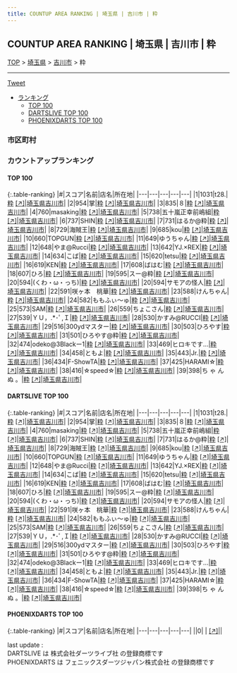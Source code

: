 ```yaml
---
title: COUNTUP AREA RANKING | 埼玉県 | 吉川市 | 粋
---
```

## COUNTUP AREA RANKING | 埼玉県 | 吉川市 | 粋

[TOP](/darts/rank/) > [埼玉県](/darts/rank/埼玉県/) > [吉川市](/darts/rank/埼玉県/吉川市/) > 粋

___

<a href="https://twitter.com/share?ref_src=twsrc%5Etfw" data-text="COUNTUP AREA RANKING | 埼玉県吉川市粋" class="twitter-share-button" data-hashtags="DARTSLIVE,PHOENIXDARTS,darts,ダーツ" data-show-count="false">Tweet</a>

* [ランキング](#カウントアップランキング)
    * [TOP 100](#top-100)
    * [DARTSLIVE TOP 100](#dartslive-top-100)
    * [PHOENIXDARTS TOP 100](#phoenixdarts-top-100)

### 市区町村

<ul>

</ul>

### カウントアップランキング

#### TOP 100



{:.table-ranking}
|#|スコア|名前|店名|所在地|
|---|---|---|---|---|
|1|1031|<span class="rank-name-dl">t28.</span>|<a href="/darts/rank/shops/1e3668a9e432ca23fec1ae84bb28bd87.html">粋</a> <a href="https://search.dartslive.com/jp/shop/1e3668a9e432ca23fec1ae84bb28bd87">[↗]</a>|<a href="/darts/rank/埼玉県/吉川市">埼玉県吉川市</a>|
|2|954|<span class="rank-name-dl">掌</span>|<a href="/darts/rank/shops/1e3668a9e432ca23fec1ae84bb28bd87.html">粋</a> <a href="https://search.dartslive.com/jp/shop/1e3668a9e432ca23fec1ae84bb28bd87">[↗]</a>|<a href="/darts/rank/埼玉県/吉川市">埼玉県吉川市</a>|
|3|835|<span class="rank-name-dl">８</span>|<a href="/darts/rank/shops/1e3668a9e432ca23fec1ae84bb28bd87.html">粋</a> <a href="https://search.dartslive.com/jp/shop/1e3668a9e432ca23fec1ae84bb28bd87">[↗]</a>|<a href="/darts/rank/埼玉県/吉川市">埼玉県吉川市</a>|
|4|760|<span class="rank-name-dl">masaking</span>|<a href="/darts/rank/shops/1e3668a9e432ca23fec1ae84bb28bd87.html">粋</a> <a href="https://search.dartslive.com/jp/shop/1e3668a9e432ca23fec1ae84bb28bd87">[↗]</a>|<a href="/darts/rank/埼玉県/吉川市">埼玉県吉川市</a>|
|5|738|<span class="rank-name-dl">五十嵐正幸前嶋組</span>|<a href="/darts/rank/shops/1e3668a9e432ca23fec1ae84bb28bd87.html">粋</a> <a href="https://search.dartslive.com/jp/shop/1e3668a9e432ca23fec1ae84bb28bd87">[↗]</a>|<a href="/darts/rank/埼玉県/吉川市">埼玉県吉川市</a>|
|6|737|<span class="rank-name-dl">SHIN</span>|<a href="/darts/rank/shops/1e3668a9e432ca23fec1ae84bb28bd87.html">粋</a> <a href="https://search.dartslive.com/jp/shop/1e3668a9e432ca23fec1ae84bb28bd87">[↗]</a>|<a href="/darts/rank/埼玉県/吉川市">埼玉県吉川市</a>|
|7|731|<span class="rank-name-dl">はるか@粋</span>|<a href="/darts/rank/shops/1e3668a9e432ca23fec1ae84bb28bd87.html">粋</a> <a href="https://search.dartslive.com/jp/shop/1e3668a9e432ca23fec1ae84bb28bd87">[↗]</a>|<a href="/darts/rank/埼玉県/吉川市">埼玉県吉川市</a>|
|8|729|<span class="rank-name-dl">海賊王</span>|<a href="/darts/rank/shops/1e3668a9e432ca23fec1ae84bb28bd87.html">粋</a> <a href="https://search.dartslive.com/jp/shop/1e3668a9e432ca23fec1ae84bb28bd87">[↗]</a>|<a href="/darts/rank/埼玉県/吉川市">埼玉県吉川市</a>|
|9|685|<span class="rank-name-dl">kou</span>|<a href="/darts/rank/shops/1e3668a9e432ca23fec1ae84bb28bd87.html">粋</a> <a href="https://search.dartslive.com/jp/shop/1e3668a9e432ca23fec1ae84bb28bd87">[↗]</a>|<a href="/darts/rank/埼玉県/吉川市">埼玉県吉川市</a>|
|10|660|<span class="rank-name-dl">TOPGUN</span>|<a href="/darts/rank/shops/1e3668a9e432ca23fec1ae84bb28bd87.html">粋</a> <a href="https://search.dartslive.com/jp/shop/1e3668a9e432ca23fec1ae84bb28bd87">[↗]</a>|<a href="/darts/rank/埼玉県/吉川市">埼玉県吉川市</a>|
|11|649|<span class="rank-name-dl">ゆうちゃん</span>|<a href="/darts/rank/shops/1e3668a9e432ca23fec1ae84bb28bd87.html">粋</a> <a href="https://search.dartslive.com/jp/shop/1e3668a9e432ca23fec1ae84bb28bd87">[↗]</a>|<a href="/darts/rank/埼玉県/吉川市">埼玉県吉川市</a>|
|12|648|<span class="rank-name-dl">やま@Rucci</span>|<a href="/darts/rank/shops/1e3668a9e432ca23fec1ae84bb28bd87.html">粋</a> <a href="https://search.dartslive.com/jp/shop/1e3668a9e432ca23fec1ae84bb28bd87">[↗]</a>|<a href="/darts/rank/埼玉県/吉川市">埼玉県吉川市</a>|
|13|642|<span class="rank-name-dl">YJ.×REX</span>|<a href="/darts/rank/shops/1e3668a9e432ca23fec1ae84bb28bd87.html">粋</a> <a href="https://search.dartslive.com/jp/shop/1e3668a9e432ca23fec1ae84bb28bd87">[↗]</a>|<a href="/darts/rank/埼玉県/吉川市">埼玉県吉川市</a>|
|14|634|<span class="rank-name-dl">こば</span>|<a href="/darts/rank/shops/1e3668a9e432ca23fec1ae84bb28bd87.html">粋</a> <a href="https://search.dartslive.com/jp/shop/1e3668a9e432ca23fec1ae84bb28bd87">[↗]</a>|<a href="/darts/rank/埼玉県/吉川市">埼玉県吉川市</a>|
|15|620|<span class="rank-name-dl">tetsu</span>|<a href="/darts/rank/shops/1e3668a9e432ca23fec1ae84bb28bd87.html">粋</a> <a href="https://search.dartslive.com/jp/shop/1e3668a9e432ca23fec1ae84bb28bd87">[↗]</a>|<a href="/darts/rank/埼玉県/吉川市">埼玉県吉川市</a>|
|16|619|<span class="rank-name-dl">KEN</span>|<a href="/darts/rank/shops/1e3668a9e432ca23fec1ae84bb28bd87.html">粋</a> <a href="https://search.dartslive.com/jp/shop/1e3668a9e432ca23fec1ae84bb28bd87">[↗]</a>|<a href="/darts/rank/埼玉県/吉川市">埼玉県吉川市</a>|
|17|608|<span class="rank-name-dl">ばはむ</span>|<a href="/darts/rank/shops/1e3668a9e432ca23fec1ae84bb28bd87.html">粋</a> <a href="https://search.dartslive.com/jp/shop/1e3668a9e432ca23fec1ae84bb28bd87">[↗]</a>|<a href="/darts/rank/埼玉県/吉川市">埼玉県吉川市</a>|
|18|607|<span class="rank-name-dl">ひろ</span>|<a href="/darts/rank/shops/1e3668a9e432ca23fec1ae84bb28bd87.html">粋</a> <a href="https://search.dartslive.com/jp/shop/1e3668a9e432ca23fec1ae84bb28bd87">[↗]</a>|<a href="/darts/rank/埼玉県/吉川市">埼玉県吉川市</a>|
|19|595|<span class="rank-name-dl">スー@粋</span>|<a href="/darts/rank/shops/1e3668a9e432ca23fec1ae84bb28bd87.html">粋</a> <a href="https://search.dartslive.com/jp/shop/1e3668a9e432ca23fec1ae84bb28bd87">[↗]</a>|<a href="/darts/rank/埼玉県/吉川市">埼玉県吉川市</a>|
|20|594|<span class="rank-name-dl">(くわ・ω・っち)</span>|<a href="/darts/rank/shops/1e3668a9e432ca23fec1ae84bb28bd87.html">粋</a> <a href="https://search.dartslive.com/jp/shop/1e3668a9e432ca23fec1ae84bb28bd87">[↗]</a>|<a href="/darts/rank/埼玉県/吉川市">埼玉県吉川市</a>|
|20|594|<span class="rank-name-dl">サモアの怪人</span>|<a href="/darts/rank/shops/1e3668a9e432ca23fec1ae84bb28bd87.html">粋</a> <a href="https://search.dartslive.com/jp/shop/1e3668a9e432ca23fec1ae84bb28bd87">[↗]</a>|<a href="/darts/rank/埼玉県/吉川市">埼玉県吉川市</a>|
|22|591|<span class="rank-name-dl">咲ヶ本　桃華</span>|<a href="/darts/rank/shops/1e3668a9e432ca23fec1ae84bb28bd87.html">粋</a> <a href="https://search.dartslive.com/jp/shop/1e3668a9e432ca23fec1ae84bb28bd87">[↗]</a>|<a href="/darts/rank/埼玉県/吉川市">埼玉県吉川市</a>|
|23|588|<span class="rank-name-dl">けんちゃん</span>|<a href="/darts/rank/shops/1e3668a9e432ca23fec1ae84bb28bd87.html">粋</a> <a href="https://search.dartslive.com/jp/shop/1e3668a9e432ca23fec1ae84bb28bd87">[↗]</a>|<a href="/darts/rank/埼玉県/吉川市">埼玉県吉川市</a>|
|24|582|<span class="rank-name-dl">ももふぃ〜ゅ</span>|<a href="/darts/rank/shops/1e3668a9e432ca23fec1ae84bb28bd87.html">粋</a> <a href="https://search.dartslive.com/jp/shop/1e3668a9e432ca23fec1ae84bb28bd87">[↗]</a>|<a href="/darts/rank/埼玉県/吉川市">埼玉県吉川市</a>|
|25|573|<span class="rank-name-dl">SAM</span>|<a href="/darts/rank/shops/1e3668a9e432ca23fec1ae84bb28bd87.html">粋</a> <a href="https://search.dartslive.com/jp/shop/1e3668a9e432ca23fec1ae84bb28bd87">[↗]</a>|<a href="/darts/rank/埼玉県/吉川市">埼玉県吉川市</a>|
|26|559|<span class="rank-name-dl">ちょこさん</span>|<a href="/darts/rank/shops/1e3668a9e432ca23fec1ae84bb28bd87.html">粋</a> <a href="https://search.dartslive.com/jp/shop/1e3668a9e432ca23fec1ae84bb28bd87">[↗]</a>|<a href="/darts/rank/埼玉県/吉川市">埼玉県吉川市</a>|
|27|539|<span class="rank-name-dl">ＹＵ，.*･ﾟ,Ｉ</span>|<a href="/darts/rank/shops/1e3668a9e432ca23fec1ae84bb28bd87.html">粋</a> <a href="https://search.dartslive.com/jp/shop/1e3668a9e432ca23fec1ae84bb28bd87">[↗]</a>|<a href="/darts/rank/埼玉県/吉川市">埼玉県吉川市</a>|
|28|530|<span class="rank-name-dl">かすみ@RUCCI</span>|<a href="/darts/rank/shops/1e3668a9e432ca23fec1ae84bb28bd87.html">粋</a> <a href="https://search.dartslive.com/jp/shop/1e3668a9e432ca23fec1ae84bb28bd87">[↗]</a>|<a href="/darts/rank/埼玉県/吉川市">埼玉県吉川市</a>|
|29|516|<span class="rank-name-dl">300ydマスター</span>|<a href="/darts/rank/shops/1e3668a9e432ca23fec1ae84bb28bd87.html">粋</a> <a href="https://search.dartslive.com/jp/shop/1e3668a9e432ca23fec1ae84bb28bd87">[↗]</a>|<a href="/darts/rank/埼玉県/吉川市">埼玉県吉川市</a>|
|30|503|<span class="rank-name-dl">ひろやす</span>|<a href="/darts/rank/shops/1e3668a9e432ca23fec1ae84bb28bd87.html">粋</a> <a href="https://search.dartslive.com/jp/shop/1e3668a9e432ca23fec1ae84bb28bd87">[↗]</a>|<a href="/darts/rank/埼玉県/吉川市">埼玉県吉川市</a>|
|31|501|<span class="rank-name-dl">ひろやす@粋</span>|<a href="/darts/rank/shops/1e3668a9e432ca23fec1ae84bb28bd87.html">粋</a> <a href="https://search.dartslive.com/jp/shop/1e3668a9e432ca23fec1ae84bb28bd87">[↗]</a>|<a href="/darts/rank/埼玉県/吉川市">埼玉県吉川市</a>|
|32|474|<span class="rank-name-dl">odeko@3Blackー1</span>|<a href="/darts/rank/shops/1e3668a9e432ca23fec1ae84bb28bd87.html">粋</a> <a href="https://search.dartslive.com/jp/shop/1e3668a9e432ca23fec1ae84bb28bd87">[↗]</a>|<a href="/darts/rank/埼玉県/吉川市">埼玉県吉川市</a>|
|33|469|<span class="rank-name-dl">ヒロキです…</span>|<a href="/darts/rank/shops/1e3668a9e432ca23fec1ae84bb28bd87.html">粋</a> <a href="https://search.dartslive.com/jp/shop/1e3668a9e432ca23fec1ae84bb28bd87">[↗]</a>|<a href="/darts/rank/埼玉県/吉川市">埼玉県吉川市</a>|
|34|458|<span class="rank-name-dl">ともよ</span>|<a href="/darts/rank/shops/1e3668a9e432ca23fec1ae84bb28bd87.html">粋</a> <a href="https://search.dartslive.com/jp/shop/1e3668a9e432ca23fec1ae84bb28bd87">[↗]</a>|<a href="/darts/rank/埼玉県/吉川市">埼玉県吉川市</a>|
|35|443|<span class="rank-name-dl">Jr.</span>|<a href="/darts/rank/shops/1e3668a9e432ca23fec1ae84bb28bd87.html">粋</a> <a href="https://search.dartslive.com/jp/shop/1e3668a9e432ca23fec1ae84bb28bd87">[↗]</a>|<a href="/darts/rank/埼玉県/吉川市">埼玉県吉川市</a>|
|36|434|<span class="rank-name-dl">F-ShowTA</span>|<a href="/darts/rank/shops/1e3668a9e432ca23fec1ae84bb28bd87.html">粋</a> <a href="https://search.dartslive.com/jp/shop/1e3668a9e432ca23fec1ae84bb28bd87">[↗]</a>|<a href="/darts/rank/埼玉県/吉川市">埼玉県吉川市</a>|
|37|425|<span class="rank-name-dl">HARAMI☆</span>|<a href="/darts/rank/shops/1e3668a9e432ca23fec1ae84bb28bd87.html">粋</a> <a href="https://search.dartslive.com/jp/shop/1e3668a9e432ca23fec1ae84bb28bd87">[↗]</a>|<a href="/darts/rank/埼玉県/吉川市">埼玉県吉川市</a>|
|38|416|<span class="rank-name-dl">☆speed☆</span>|<a href="/darts/rank/shops/1e3668a9e432ca23fec1ae84bb28bd87.html">粋</a> <a href="https://search.dartslive.com/jp/shop/1e3668a9e432ca23fec1ae84bb28bd87">[↗]</a>|<a href="/darts/rank/埼玉県/吉川市">埼玉県吉川市</a>|
|39|398|<span class="rank-name-dl">ち ゃ ん ぬ 。</span>|<a href="/darts/rank/shops/1e3668a9e432ca23fec1ae84bb28bd87.html">粋</a> <a href="https://search.dartslive.com/jp/shop/1e3668a9e432ca23fec1ae84bb28bd87">[↗]</a>|<a href="/darts/rank/埼玉県/吉川市">埼玉県吉川市</a>|


#### DARTSLIVE TOP 100



{:.table-ranking}
|#|スコア|名前|店名|所在地|
|---|---|---|---|---|
|1|1031|<span class="rank-name-dl">t28.</span>|<a href="/darts/rank/shops/1e3668a9e432ca23fec1ae84bb28bd87.html">粋</a> <a href="https://search.dartslive.com/jp/shop/1e3668a9e432ca23fec1ae84bb28bd87">[↗]</a>|<a href="/darts/rank/埼玉県/吉川市">埼玉県吉川市</a>|
|2|954|<span class="rank-name-dl">掌</span>|<a href="/darts/rank/shops/1e3668a9e432ca23fec1ae84bb28bd87.html">粋</a> <a href="https://search.dartslive.com/jp/shop/1e3668a9e432ca23fec1ae84bb28bd87">[↗]</a>|<a href="/darts/rank/埼玉県/吉川市">埼玉県吉川市</a>|
|3|835|<span class="rank-name-dl">８</span>|<a href="/darts/rank/shops/1e3668a9e432ca23fec1ae84bb28bd87.html">粋</a> <a href="https://search.dartslive.com/jp/shop/1e3668a9e432ca23fec1ae84bb28bd87">[↗]</a>|<a href="/darts/rank/埼玉県/吉川市">埼玉県吉川市</a>|
|4|760|<span class="rank-name-dl">masaking</span>|<a href="/darts/rank/shops/1e3668a9e432ca23fec1ae84bb28bd87.html">粋</a> <a href="https://search.dartslive.com/jp/shop/1e3668a9e432ca23fec1ae84bb28bd87">[↗]</a>|<a href="/darts/rank/埼玉県/吉川市">埼玉県吉川市</a>|
|5|738|<span class="rank-name-dl">五十嵐正幸前嶋組</span>|<a href="/darts/rank/shops/1e3668a9e432ca23fec1ae84bb28bd87.html">粋</a> <a href="https://search.dartslive.com/jp/shop/1e3668a9e432ca23fec1ae84bb28bd87">[↗]</a>|<a href="/darts/rank/埼玉県/吉川市">埼玉県吉川市</a>|
|6|737|<span class="rank-name-dl">SHIN</span>|<a href="/darts/rank/shops/1e3668a9e432ca23fec1ae84bb28bd87.html">粋</a> <a href="https://search.dartslive.com/jp/shop/1e3668a9e432ca23fec1ae84bb28bd87">[↗]</a>|<a href="/darts/rank/埼玉県/吉川市">埼玉県吉川市</a>|
|7|731|<span class="rank-name-dl">はるか@粋</span>|<a href="/darts/rank/shops/1e3668a9e432ca23fec1ae84bb28bd87.html">粋</a> <a href="https://search.dartslive.com/jp/shop/1e3668a9e432ca23fec1ae84bb28bd87">[↗]</a>|<a href="/darts/rank/埼玉県/吉川市">埼玉県吉川市</a>|
|8|729|<span class="rank-name-dl">海賊王</span>|<a href="/darts/rank/shops/1e3668a9e432ca23fec1ae84bb28bd87.html">粋</a> <a href="https://search.dartslive.com/jp/shop/1e3668a9e432ca23fec1ae84bb28bd87">[↗]</a>|<a href="/darts/rank/埼玉県/吉川市">埼玉県吉川市</a>|
|9|685|<span class="rank-name-dl">kou</span>|<a href="/darts/rank/shops/1e3668a9e432ca23fec1ae84bb28bd87.html">粋</a> <a href="https://search.dartslive.com/jp/shop/1e3668a9e432ca23fec1ae84bb28bd87">[↗]</a>|<a href="/darts/rank/埼玉県/吉川市">埼玉県吉川市</a>|
|10|660|<span class="rank-name-dl">TOPGUN</span>|<a href="/darts/rank/shops/1e3668a9e432ca23fec1ae84bb28bd87.html">粋</a> <a href="https://search.dartslive.com/jp/shop/1e3668a9e432ca23fec1ae84bb28bd87">[↗]</a>|<a href="/darts/rank/埼玉県/吉川市">埼玉県吉川市</a>|
|11|649|<span class="rank-name-dl">ゆうちゃん</span>|<a href="/darts/rank/shops/1e3668a9e432ca23fec1ae84bb28bd87.html">粋</a> <a href="https://search.dartslive.com/jp/shop/1e3668a9e432ca23fec1ae84bb28bd87">[↗]</a>|<a href="/darts/rank/埼玉県/吉川市">埼玉県吉川市</a>|
|12|648|<span class="rank-name-dl">やま@Rucci</span>|<a href="/darts/rank/shops/1e3668a9e432ca23fec1ae84bb28bd87.html">粋</a> <a href="https://search.dartslive.com/jp/shop/1e3668a9e432ca23fec1ae84bb28bd87">[↗]</a>|<a href="/darts/rank/埼玉県/吉川市">埼玉県吉川市</a>|
|13|642|<span class="rank-name-dl">YJ.×REX</span>|<a href="/darts/rank/shops/1e3668a9e432ca23fec1ae84bb28bd87.html">粋</a> <a href="https://search.dartslive.com/jp/shop/1e3668a9e432ca23fec1ae84bb28bd87">[↗]</a>|<a href="/darts/rank/埼玉県/吉川市">埼玉県吉川市</a>|
|14|634|<span class="rank-name-dl">こば</span>|<a href="/darts/rank/shops/1e3668a9e432ca23fec1ae84bb28bd87.html">粋</a> <a href="https://search.dartslive.com/jp/shop/1e3668a9e432ca23fec1ae84bb28bd87">[↗]</a>|<a href="/darts/rank/埼玉県/吉川市">埼玉県吉川市</a>|
|15|620|<span class="rank-name-dl">tetsu</span>|<a href="/darts/rank/shops/1e3668a9e432ca23fec1ae84bb28bd87.html">粋</a> <a href="https://search.dartslive.com/jp/shop/1e3668a9e432ca23fec1ae84bb28bd87">[↗]</a>|<a href="/darts/rank/埼玉県/吉川市">埼玉県吉川市</a>|
|16|619|<span class="rank-name-dl">KEN</span>|<a href="/darts/rank/shops/1e3668a9e432ca23fec1ae84bb28bd87.html">粋</a> <a href="https://search.dartslive.com/jp/shop/1e3668a9e432ca23fec1ae84bb28bd87">[↗]</a>|<a href="/darts/rank/埼玉県/吉川市">埼玉県吉川市</a>|
|17|608|<span class="rank-name-dl">ばはむ</span>|<a href="/darts/rank/shops/1e3668a9e432ca23fec1ae84bb28bd87.html">粋</a> <a href="https://search.dartslive.com/jp/shop/1e3668a9e432ca23fec1ae84bb28bd87">[↗]</a>|<a href="/darts/rank/埼玉県/吉川市">埼玉県吉川市</a>|
|18|607|<span class="rank-name-dl">ひろ</span>|<a href="/darts/rank/shops/1e3668a9e432ca23fec1ae84bb28bd87.html">粋</a> <a href="https://search.dartslive.com/jp/shop/1e3668a9e432ca23fec1ae84bb28bd87">[↗]</a>|<a href="/darts/rank/埼玉県/吉川市">埼玉県吉川市</a>|
|19|595|<span class="rank-name-dl">スー@粋</span>|<a href="/darts/rank/shops/1e3668a9e432ca23fec1ae84bb28bd87.html">粋</a> <a href="https://search.dartslive.com/jp/shop/1e3668a9e432ca23fec1ae84bb28bd87">[↗]</a>|<a href="/darts/rank/埼玉県/吉川市">埼玉県吉川市</a>|
|20|594|<span class="rank-name-dl">(くわ・ω・っち)</span>|<a href="/darts/rank/shops/1e3668a9e432ca23fec1ae84bb28bd87.html">粋</a> <a href="https://search.dartslive.com/jp/shop/1e3668a9e432ca23fec1ae84bb28bd87">[↗]</a>|<a href="/darts/rank/埼玉県/吉川市">埼玉県吉川市</a>|
|20|594|<span class="rank-name-dl">サモアの怪人</span>|<a href="/darts/rank/shops/1e3668a9e432ca23fec1ae84bb28bd87.html">粋</a> <a href="https://search.dartslive.com/jp/shop/1e3668a9e432ca23fec1ae84bb28bd87">[↗]</a>|<a href="/darts/rank/埼玉県/吉川市">埼玉県吉川市</a>|
|22|591|<span class="rank-name-dl">咲ヶ本　桃華</span>|<a href="/darts/rank/shops/1e3668a9e432ca23fec1ae84bb28bd87.html">粋</a> <a href="https://search.dartslive.com/jp/shop/1e3668a9e432ca23fec1ae84bb28bd87">[↗]</a>|<a href="/darts/rank/埼玉県/吉川市">埼玉県吉川市</a>|
|23|588|<span class="rank-name-dl">けんちゃん</span>|<a href="/darts/rank/shops/1e3668a9e432ca23fec1ae84bb28bd87.html">粋</a> <a href="https://search.dartslive.com/jp/shop/1e3668a9e432ca23fec1ae84bb28bd87">[↗]</a>|<a href="/darts/rank/埼玉県/吉川市">埼玉県吉川市</a>|
|24|582|<span class="rank-name-dl">ももふぃ〜ゅ</span>|<a href="/darts/rank/shops/1e3668a9e432ca23fec1ae84bb28bd87.html">粋</a> <a href="https://search.dartslive.com/jp/shop/1e3668a9e432ca23fec1ae84bb28bd87">[↗]</a>|<a href="/darts/rank/埼玉県/吉川市">埼玉県吉川市</a>|
|25|573|<span class="rank-name-dl">SAM</span>|<a href="/darts/rank/shops/1e3668a9e432ca23fec1ae84bb28bd87.html">粋</a> <a href="https://search.dartslive.com/jp/shop/1e3668a9e432ca23fec1ae84bb28bd87">[↗]</a>|<a href="/darts/rank/埼玉県/吉川市">埼玉県吉川市</a>|
|26|559|<span class="rank-name-dl">ちょこさん</span>|<a href="/darts/rank/shops/1e3668a9e432ca23fec1ae84bb28bd87.html">粋</a> <a href="https://search.dartslive.com/jp/shop/1e3668a9e432ca23fec1ae84bb28bd87">[↗]</a>|<a href="/darts/rank/埼玉県/吉川市">埼玉県吉川市</a>|
|27|539|<span class="rank-name-dl">ＹＵ，.*･ﾟ,Ｉ</span>|<a href="/darts/rank/shops/1e3668a9e432ca23fec1ae84bb28bd87.html">粋</a> <a href="https://search.dartslive.com/jp/shop/1e3668a9e432ca23fec1ae84bb28bd87">[↗]</a>|<a href="/darts/rank/埼玉県/吉川市">埼玉県吉川市</a>|
|28|530|<span class="rank-name-dl">かすみ@RUCCI</span>|<a href="/darts/rank/shops/1e3668a9e432ca23fec1ae84bb28bd87.html">粋</a> <a href="https://search.dartslive.com/jp/shop/1e3668a9e432ca23fec1ae84bb28bd87">[↗]</a>|<a href="/darts/rank/埼玉県/吉川市">埼玉県吉川市</a>|
|29|516|<span class="rank-name-dl">300ydマスター</span>|<a href="/darts/rank/shops/1e3668a9e432ca23fec1ae84bb28bd87.html">粋</a> <a href="https://search.dartslive.com/jp/shop/1e3668a9e432ca23fec1ae84bb28bd87">[↗]</a>|<a href="/darts/rank/埼玉県/吉川市">埼玉県吉川市</a>|
|30|503|<span class="rank-name-dl">ひろやす</span>|<a href="/darts/rank/shops/1e3668a9e432ca23fec1ae84bb28bd87.html">粋</a> <a href="https://search.dartslive.com/jp/shop/1e3668a9e432ca23fec1ae84bb28bd87">[↗]</a>|<a href="/darts/rank/埼玉県/吉川市">埼玉県吉川市</a>|
|31|501|<span class="rank-name-dl">ひろやす@粋</span>|<a href="/darts/rank/shops/1e3668a9e432ca23fec1ae84bb28bd87.html">粋</a> <a href="https://search.dartslive.com/jp/shop/1e3668a9e432ca23fec1ae84bb28bd87">[↗]</a>|<a href="/darts/rank/埼玉県/吉川市">埼玉県吉川市</a>|
|32|474|<span class="rank-name-dl">odeko@3Blackー1</span>|<a href="/darts/rank/shops/1e3668a9e432ca23fec1ae84bb28bd87.html">粋</a> <a href="https://search.dartslive.com/jp/shop/1e3668a9e432ca23fec1ae84bb28bd87">[↗]</a>|<a href="/darts/rank/埼玉県/吉川市">埼玉県吉川市</a>|
|33|469|<span class="rank-name-dl">ヒロキです…</span>|<a href="/darts/rank/shops/1e3668a9e432ca23fec1ae84bb28bd87.html">粋</a> <a href="https://search.dartslive.com/jp/shop/1e3668a9e432ca23fec1ae84bb28bd87">[↗]</a>|<a href="/darts/rank/埼玉県/吉川市">埼玉県吉川市</a>|
|34|458|<span class="rank-name-dl">ともよ</span>|<a href="/darts/rank/shops/1e3668a9e432ca23fec1ae84bb28bd87.html">粋</a> <a href="https://search.dartslive.com/jp/shop/1e3668a9e432ca23fec1ae84bb28bd87">[↗]</a>|<a href="/darts/rank/埼玉県/吉川市">埼玉県吉川市</a>|
|35|443|<span class="rank-name-dl">Jr.</span>|<a href="/darts/rank/shops/1e3668a9e432ca23fec1ae84bb28bd87.html">粋</a> <a href="https://search.dartslive.com/jp/shop/1e3668a9e432ca23fec1ae84bb28bd87">[↗]</a>|<a href="/darts/rank/埼玉県/吉川市">埼玉県吉川市</a>|
|36|434|<span class="rank-name-dl">F-ShowTA</span>|<a href="/darts/rank/shops/1e3668a9e432ca23fec1ae84bb28bd87.html">粋</a> <a href="https://search.dartslive.com/jp/shop/1e3668a9e432ca23fec1ae84bb28bd87">[↗]</a>|<a href="/darts/rank/埼玉県/吉川市">埼玉県吉川市</a>|
|37|425|<span class="rank-name-dl">HARAMI☆</span>|<a href="/darts/rank/shops/1e3668a9e432ca23fec1ae84bb28bd87.html">粋</a> <a href="https://search.dartslive.com/jp/shop/1e3668a9e432ca23fec1ae84bb28bd87">[↗]</a>|<a href="/darts/rank/埼玉県/吉川市">埼玉県吉川市</a>|
|38|416|<span class="rank-name-dl">☆speed☆</span>|<a href="/darts/rank/shops/1e3668a9e432ca23fec1ae84bb28bd87.html">粋</a> <a href="https://search.dartslive.com/jp/shop/1e3668a9e432ca23fec1ae84bb28bd87">[↗]</a>|<a href="/darts/rank/埼玉県/吉川市">埼玉県吉川市</a>|
|39|398|<span class="rank-name-dl">ち ゃ ん ぬ 。</span>|<a href="/darts/rank/shops/1e3668a9e432ca23fec1ae84bb28bd87.html">粋</a> <a href="https://search.dartslive.com/jp/shop/1e3668a9e432ca23fec1ae84bb28bd87">[↗]</a>|<a href="/darts/rank/埼玉県/吉川市">埼玉県吉川市</a>|


#### PHOENIXDARTS TOP 100



{:.table-ranking}
|#|スコア|名前|店名|所在地|
|---|---|---|---|---|
||0|<span class="rank-name-dl"> </span>|<a href="/darts/rank/shops/.html"></a> <a href="">[↗]</a>|<a href="/darts/rank//"></a>|


<div class="footer border-top border-gray-light mt-5 pt-3 text-right text-gray">
    last update : <span style="font-weight: italic" id="foot_last_modified"></span><br />
    DARTSLIVE は 株式会社ダーツライブ社 の登録商標です<br />
    PHOENIXDARTS は フェニックスダーツジャパン株式会社 の登録商標です<br />
</div>

<script src="https://cdnjs.cloudflare.com/ajax/libs/jquery.tablesorter/2.31.3/js/jquery.tablesorter.min.js" integrity="sha512-qzgd5cYSZcosqpzpn7zF2ZId8f/8CHmFKZ8j7mU4OUXTNRd5g+ZHBPsgKEwoqxCtdQvExE5LprwwPAgoicguNg==" crossorigin="anonymous" referrerpolicy="no-referrer"></script>
<link rel="stylesheet" href="https://cdnjs.cloudflare.com/ajax/libs/jquery.tablesorter/2.31.3/css/theme.default.min.css" integrity="sha512-wghhOJkjQX0Lh3NSWvNKeZ0ZpNn+SPVXX1Qyc9OCaogADktxrBiBdKGDoqVUOyhStvMBmJQ8ZdMHiR3wuEq8+w==" crossorigin="anonymous" referrerpolicy="no-referrer" />
<script>
$(function() {
    $(".table-ranking").tablesorter({sortList:[[0, 0]]});
    $("#foot_last_modified").text(formatDate(new Date(document.lastModified), 'yyyy-MM-dd HH:mm:ss'));
});
</script>

<script async src="https://platform.twitter.com/widgets.js" charset="utf-8"></script>